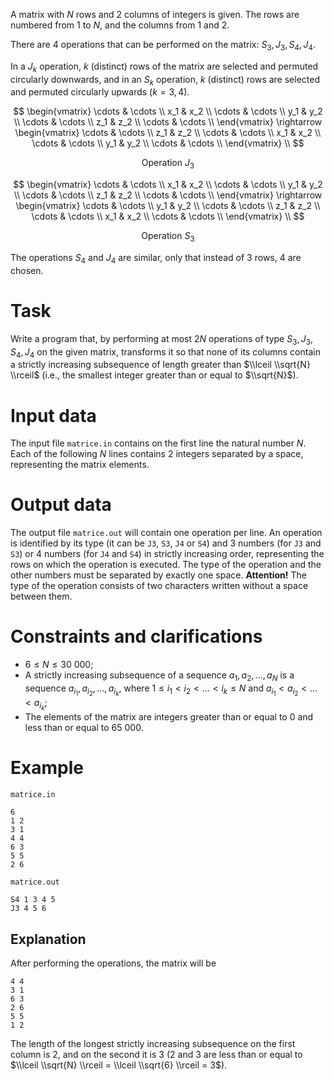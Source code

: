 
A matrix with $N$ rows and $2$ columns of integers is given. The rows are numbered from $1$ to $N$, and the columns from $1$ and $2$.

There are $4$ operations that can be performed on the matrix: $S_3, J_3, S_4, J_4$.

In a $J_k$ operation, $k$ (distinct) rows of the matrix are selected and permuted circularly downwards, and in an $S_k$ operation, $k$ (distinct) rows are selected and permuted circularly upwards ($k=3,4$).

$$
\begin{vmatrix}
\cdots & \cdots \\
x_1 & x_2 \\
\cdots & \cdots \\
y_1 & y_2 \\
\cdots & \cdots \\
z_1 & z_2 \\
\cdots & \cdots \\
\end{vmatrix}
\rightarrow
\begin{vmatrix}
\cdots & \cdots \\
z_1 & z_2 \\
\cdots & \cdots \\
x_1 & x_2 \\
\cdots & \cdots \\
y_1 & y_2 \\
\cdots & \cdots \\
\end{vmatrix}
\\
$$

$$
\text{Operation } J_3
$$

$$
\begin{vmatrix}
\cdots & \cdots \\
x_1 & x_2 \\
\cdots & \cdots \\
y_1 & y_2 \\
\cdots & \cdots \\
z_1 & z_2 \\
\cdots & \cdots \\
\end{vmatrix}
\rightarrow
\begin{vmatrix}
\cdots & \cdots \\
y_1 & y_2 \\
\cdots & \cdots \\
z_1 & z_2 \\
\cdots & \cdots \\
x_1 & x_2 \\
\cdots & \cdots \\
\end{vmatrix}
\\
$$

$$
\text{Operation } S_3
$$

The operations $S_4$ and $J_4$ are similar, only that instead of $3$ rows, $4$ are chosen.

# Task
Write a program that, by performing at most $2N$ operations of type $S_3, J_3, S_4, J_4$ on the given matrix, transforms it so that none of its columns contain a strictly increasing subsequence of length greater than $\\lceil \\sqrt{N} \\rceil$ (i.e., the smallest integer greater than or equal to $\\sqrt{N}$).

# Input data
The input file `matrice.in` contains on the first line the natural number $N$. Each of the following $N$ lines contains $2$ integers separated by a space, representing the matrix elements.

# Output data
The output file `matrice.out` will contain one operation per line. An operation is identified by its type (it can be `J3`, `S3`, `J4` or `S4`) and $3$ numbers (for `J3` and `S3`) or $4$ numbers (for `J4` and `S4`) in strictly increasing order, representing the rows on which the operation is executed. The type of the operation and the other numbers must be separated by exactly one space.
**Attention!** The type of the operation consists of two characters written without a space between them.

# Constraints and clarifications
* $6 \leq N \leq 30\ 000$;
* A strictly increasing subsequence of a sequence $a_1, a_2, ..., a_N$ is a sequence $a_{i_1}, a_{i_2}, ..., a_{i_k}$, where $1 \leq i_1 < i_2 < ... < i_k \leq N$ and $a_{i_1} < a_{i_2} < ... < a_{i_k}$;
* The elements of the matrix are integers greater than or equal to $0$ and less than or equal to $65\ 000$.

# Example

`matrice.in`
```
6
1 2
3 1
4 4
6 3
5 5
2 6
```

`matrice.out`
```
S4 1 3 4 5
J3 4 5 6
```

Explanation
---

After performing the operations, the matrix will be
```
4 4
3 1
6 3
2 6
5 5
1 2
```
The length of the longest strictly increasing subsequence on the first column is $2$, and on the second it is $3$ ($2$ and $3$ are less than or equal to $\\lceil \\sqrt{N} \\rceil = \\lceil \\sqrt{6} \\rceil = 3$).
